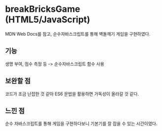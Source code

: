 # breakBricksGame (HTML5<canvas>/JavaScript)
MDN Web Docs를 참고, 순수자바스크립트를 통해 벽돌깨기 게임을 구현하였다.

## 기능
생명 부여, 점수 측정 등 -> 순수자바스크립트 함수 사용

## 보완할 점
코드가 조금 난잡한 것 같아 ES6 문법을 활용하면 가독성이 올라갈 것 같다.

## 느낀 점
순수 자바스크립트를 통해 게임을 구현하다보니 기본기를 잘 잡을 수 있는 시간이였다.

